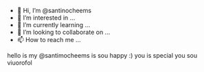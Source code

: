 - 👋 Hi, I’m @santinocheems
- 👀 I’m interested in ...
- 🌱 I’m currently learning ...
- 💞️ I’m looking to collaborate on ...
- 📫 How to reach me ...

<!---
santinocheems/santinocheems is a ✨ special ✨ repository because its `README.md` (this file) appears on your GitHub profile.
You can click the Preview link to take a look at your changes.
--->
hello is my @santimocheems is sou happy :)
you is special
you sou viuorofol
